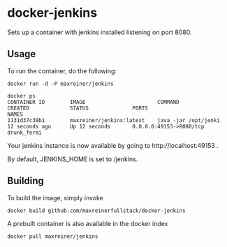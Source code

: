 # docker-jenkins

Sets up a container with jenkins installed listening on port 8080.

## Usage

To run the container, do the following:

    docker run -d -P maxreiner/jenkins

    docker ps
    CONTAINER ID        IMAGE                       COMMAND                CREATED             STATUS              PORTS                     NAMES
    1131d37c38b1        maxreiner/jenkins:latest    java -jar /opt/jenki   12 seconds ago      Up 12 seconds       0.0.0.0:49153->8080/tcp   drunk_fermi

Your jenkins instance is now available by going to http://localhost:49153 .

By default, JENKINS_HOME is set to /jenkins.  

## Building

To build the image, simply invoke

    docker build github.com/maxreinerfullstack/docker-jenkins

A prebuilt container is also available in the docker index

    docker pull maxreiner/jenkins
